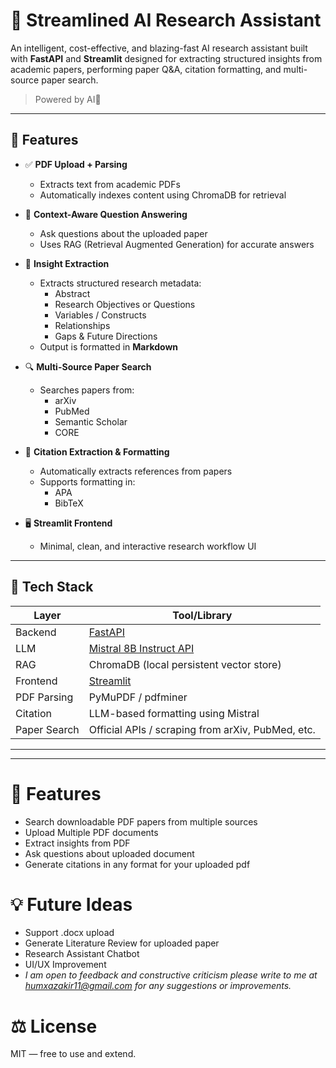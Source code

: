 # 🤖 Streamlined AI Research Assistant

An intelligent, cost-effective, and blazing-fast AI research assistant built with **FastAPI** and **Streamlit** designed for extracting structured insights from academic papers, performing paper Q&A, citation formatting, and multi-source paper search.

> Powered by AI🧠

---

## 🚀 Features

- ✅ **PDF Upload + Parsing**
  - Extracts text from academic PDFs
  - Automatically indexes content using ChromaDB for retrieval

- 🧠 **Context-Aware Question Answering**
  - Ask questions about the uploaded paper
  - Uses RAG (Retrieval Augmented Generation) for accurate answers

- 📄 **Insight Extraction**
  - Extracts structured research metadata:
    - Abstract
    - Research Objectives or Questions
    - Variables / Constructs
    - Relationships
    - Gaps & Future Directions
  - Output is formatted in **Markdown**

- 🔍 **Multi-Source Paper Search**
  - Searches papers from:
    - arXiv
    - PubMed
    - Semantic Scholar
    - CORE

- 🔖 **Citation Extraction & Formatting**
  - Automatically extracts references from papers
  - Supports formatting in:
    - APA
    - BibTeX

- 🖥️ **Streamlit Frontend**
  - Minimal, clean, and interactive research workflow UI

---

## 🧱 Tech Stack

| Layer       | Tool/Library        |
|------------|---------------------|
| Backend     | [FastAPI](https://fastapi.tiangolo.com) |
| LLM         | [Mistral 8B Instruct API](https://docs.mistral.ai) |
| RAG         | ChromaDB (local persistent vector store) |
| Frontend    | [Streamlit](https://streamlit.io) |
| PDF Parsing | PyMuPDF / pdfminer |
| Citation    | LLM-based formatting using Mistral |
| Paper Search| Official APIs / scraping from arXiv, PubMed, etc. |

---

---


# 🧪 Features

* Search downloadable PDF papers from multiple sources
* Upload Multiple PDF documents
* Extract insights from PDF
* Ask questions about uploaded document
* Generate citations in any format for your uploaded pdf

# 💡 Future Ideas

* Support .docx upload
* Generate Literature Review for uploaded paper
* Research Assistant Chatbot
* UI/UX Improvement
* _I am open to feedback and constructive criticism please write to me at humxazakir11@gmail.com for any suggestions or improvements._

# ⚖️ License

MIT — free to use and extend.
